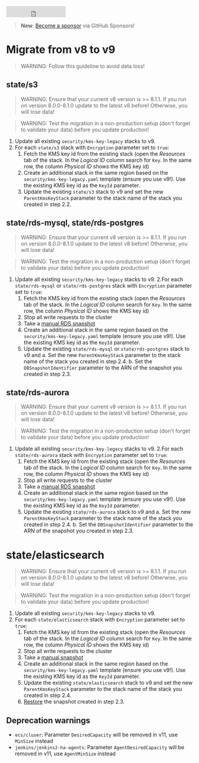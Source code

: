 <iframe src="https://ghbtns.com/github-btn.html?user=widdix&repo=aws-cf-templates&type=star&count=true&size=large" frameborder="0" scrolling="0" width="160px" height="30px"></iframe>

> **New**: [Become a sponsor](https://github.com/sponsors/widdix) via GitHub Sponsors!

# Migrate from v8 to v9

> WARNING: Follow this guideline to avoid data loss!

## state/s3

> WARNING: Ensure that your current v8 version is >= 8.1.1. If you run on version 8.0.0-8.1.0 update to the latest v8 before! Otherwise, you will lose data!

> WARNING: Test the migration in a non-production setup (don't forget to validate your data) before you update production!

1. Update all existing `security/kms-key-legacy` stacks to v9.
2. For each `state/s3` stack with `Encryption` parameter set to `true`:
    1. Fetch the KMS key id from the existing stack (open the *Resources* tab of the stack. In the *Logical ID* column search for `Key`. In the same row, the column *Physical ID* shows the KMS key id)
    2. Create an additional stack in the same region based on the `security/kms-key-legacy.yaml` template (ensure you use v9!). Use the existing KMS key id as the `KeyId` parameter.
    3. Update the existing `state/s3` stack to v9 and set the new `ParentKmsKeyStack` parameter to the stack name of the stack you created in step 2.2.

## state/rds-mysql, state/rds-postgres

> WARNING: Ensure that your current v8 version is >= 8.1.1. If you run on version 8.0.0-8.1.0 update to the latest v8 before! Otherwise, you will lose data!

> WARNING: Test the migration in a non-production setup (don't forget to validate your data) before you update production!

1. Update all existing `security/kms-key-legacy` stacks to v9.
2.For each `state/rds-mysql` or `state/rds-postgres` stack with `Encryption` parameter set to `true`:
    1. Fetch the KMS key id from the existing stack (open the *Resources* tab of the stack. In the *Logical ID* column search for `Key`. In the same row, the column *Physical ID* shows the KMS key id)
    2. Stop all write requests to the cluster
    3. Take a [manual RDS snapshot](https://docs.aws.amazon.com/AmazonRDS/latest/UserGuide/USER_CreateSnapshot.html)
    4. Create an additional stack in the same region based on the `security/kms-key-legacy.yaml` template (ensure you use v9!). Use the existing KMS key id as the `KeyId` parameter.
    5. Update the existing `state/rds-mysql` or `state/rds-postgres` stack to v9 and
        a. Set the new `ParentKmsKeyStack` parameter to the stack name of the stack you created in step 2.4.
        b. Set the `DBSnapshotIdentifier` parameter to the ARN of the snapshot you created in step 2.3.

## state/rds-aurora

> WARNING: Ensure that your current v8 version is >= 8.1.1. If you run on version 8.0.0-8.1.0 update to the latest v8 before! Otherwise, you will lose data!

> WARNING: Test the migration in a non-production setup (don't forget to validate your data) before you update production!

1. Update all existing `security/kms-key-legacy` stacks to v9.
2.For each `state/rds-aurora` stack with `Encryption` parameter set to `true`:
    1. Fetch the KMS key id from the existing stack (open the *Resources* tab of the stack. In the *Logical ID* column search for `Key`. In the same row, the column *Physical ID* shows the KMS key id)
    2. Stop all write requests to the cluster
    3. Take a [manual RDS snapshot](hhttps://docs.aws.amazon.com/AmazonRDS/latest/AuroraUserGuide/USER_CreateSnapshotCluster.html)
    4. Create an additional stack in the same region based on the `security/kms-key-legacy.yaml` template (ensure you use v9!). Use the existing KMS key id as the `KeyId` parameter.
    5. Update the existing `state/rds-aurora` stack to v9 and 
        a. Set the new `ParentKmsKeyStack` parameter to the stack name of the stack you created in step 2.4.
        b. Set the `DBSnapshotIdentifier` parameter to the ARN of the snapshot you created in step 2.3.

# state/elasticsearch

> WARNING: Ensure that your current v8 version is >= 8.1.1. If you run on version 8.0.0-8.1.0 update to the latest v8 before! Otherwise, you will lose data!

> WARNING: Test the migration in a non-production setup (don't forget to validate your data) before you update production!

1. Update all existing `security/kms-key-legacy` stacks to v9.
2. For each `state/elasticsearch` stack with `Encryption` parameter set to `true`:
    1. Fetch the KMS key id from the existing stack (open the *Resources* tab of the stack. In the *Logical ID* column search for `Key`. In the same row, the column *Physical ID* shows the KMS key id)
    2. Stop all write requests to the cluster
    3. Take a [manual snapshot](https://docs.aws.amazon.com/elasticsearch-service/latest/developerguide/es-managedomains-snapshots.html#es-managedomains-snapshot-create)
    4. Create an additional stack in the same region based on the `security/kms-key-legacy.yaml` template (ensure you use v9!). Use the existing KMS key id as the `KeyId` parameter.
    5. Update the existing `state/elasticsearch` stack to v9 and set the new `ParentKmsKeyStack` parameter to the stack name of the stack you created in step 2.4.
    6. [Restore](https://docs.aws.amazon.com/elasticsearch-service/latest/developerguide/es-managedomains-snapshots.html#es-managedomains-snapshot-restore) the snapshot created in step 2.3.

## Deprecation warnings

* `ecs/cluser`: Parameter `DesiredCapacity` will be removed in v11, use `MinSize` instead
* `jenkins/jenkins2-ha-agents`: Parameter `AgentDesiredCapacity` will be removed in v11, use `AgentMinSize` instead
